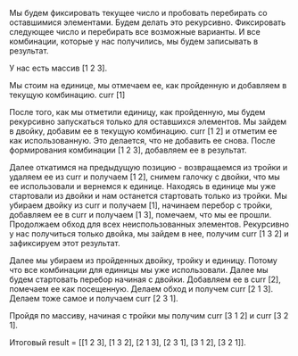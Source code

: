 Мы будем фиксировать текущее число и пробовать перебирать со оставшимися элементами. Будем делать это рекурсивно. Фиксировать следующее число и перебирать все возможные варианты. И все комбинации, которые у нас получились, мы будем записывать в результат.

У нас есть массив [1 2 3].

Мы стоим на единице, мы отмечаем ее, как пройденную и добавляем в текущую комбинацию.
curr [1]

После того, как мы отметили единицу, как пройденную, мы будем рекурсивно запускаться только для оставшихся элементов. Мы зайдем в двойку, добавим ее в текущую комбинацию. curr [1 2] и отметим ее как использованную. Это делается, что не добавить ее снова. После формирования комбинации [1 2 3], добавляем ее в результат.

Далее откатимся на предыдущую позицию - возвращаемся из тройки и удаляем ее из curr и получаем [1 2], снимем галочку с двойки, что мы ее использовали и вернемся к единице. Находясь в единице мы уже стартовали из двойки и нам останется стартовать только из тройки. Мы убираем двойку из curr и получаем [1], начинаем перебор с тройки, добавляем ее в curr и получаем [1 3], помечаем, что мы ее прошли. Продолжаем обход для всех неиспользованных элементов. Рекурсивно у нас получиться только двойка, мы зайдем в нее, получим curr [1 3 2] и зафиксируем этот результат.

Далее мы убираем из пройденных двойку, тройку и единицу. Потому что все комбинации для единицы мы уже использовали. Далее мы будем стартовать перебор начиная с двойки. Добавляем ее в curr [2], помечаем ее как посещенную. Делаем обход и получем curr [2 1 3]. Делаем тоже самое и получаем curr [2 3 1].

Пройдя по массиву, начиная с тройки мы получим curr [3 1 2] и curr [3 2 1].

Итоговый result = [[1 2 3], [1 3 2], [2 1 3], [2 3 1], [3 1 2], [3 2 1]].
